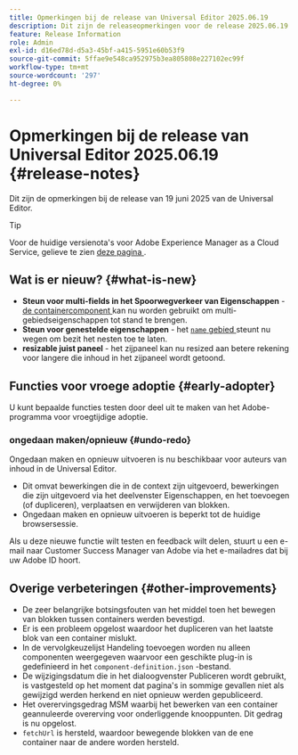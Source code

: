 ```yaml
---
title: Opmerkingen bij de release van Universal Editor 2025.06.19
description: Dit zijn de releaseopmerkingen voor de release 2025.06.19 van de Universal Editor.
feature: Release Information
role: Admin
exl-id: d16ed78d-d5a3-45bf-a415-5951e60b53f9
source-git-commit: 5ffae9e548ca952975b3ea805808e227102ec99f
workflow-type: tm+mt
source-wordcount: '297'
ht-degree: 0%

---
```



# Opmerkingen bij de release van Universal Editor 2025.06.19 {#release-notes}

Dit zijn de opmerkingen bij de release van 19 juni 2025 van de Universal Editor.

>[!TIP]
>
>Voor de huidige versienota&#39;s voor Adobe Experience Manager as a Cloud Service, gelieve te zien [ deze pagina ](/help/release-notes/release-notes-cloud/release-notes-current.md).

## Wat is er nieuw? {#what-is-new}

* **Steun voor multi-fields in het Spoorwegverkeer van Eigenschappen** -
  [ de containercomponent ](/help/implementing/universal-editor/field-types.md#container) kan nu worden gebruikt om multi-gebiedseigenschappen tot stand te brengen.
* **Steun voor genestelde eigenschappen** - het [`name` gebied ](/help/implementing/universal-editor/field-types.md#nesting) steunt nu wegen om bezit het nesten toe te laten.
* **resizable juist paneel** - het zijpaneel kan nu resized aan betere rekening voor langere die inhoud in het zijpaneel wordt getoond.

## Functies voor vroege adoptie {#early-adopter}

U kunt bepaalde functies testen door deel uit te maken van het Adobe-programma voor vroegtijdige adoptie.

### **ongedaan maken/opnieuw** {#undo-redo}

Ongedaan maken en opnieuw uitvoeren is nu beschikbaar voor auteurs van inhoud in de Universal Editor.

* Dit omvat bewerkingen die in de context zijn uitgevoerd, bewerkingen die zijn uitgevoerd via het deelvenster Eigenschappen, en het toevoegen (of dupliceren), verplaatsen en verwijderen van blokken.
* Ongedaan maken en opnieuw uitvoeren is beperkt tot de huidige browsersessie.

Als u deze nieuwe functie wilt testen en feedback wilt delen, stuurt u een e-mail naar Customer Success Manager van Adobe via het e-mailadres dat bij uw Adobe ID hoort.

## Overige verbeteringen {#other-improvements}

* De zeer belangrijke botsingsfouten van het middel toen het bewegen van blokken tussen containers werden bevestigd.
* Er is een probleem opgelost waardoor het dupliceren van het laatste blok van een container mislukt.
* In de vervolgkeuzelijst Handeling toevoegen worden nu alleen componenten weergegeven waarvoor een geschikte plug-in is gedefinieerd in het `component-definition.json` -bestand.
* De wijzigingsdatum die in het dialoogvenster Publiceren wordt gebruikt, is vastgesteld op het moment dat pagina&#39;s in sommige gevallen niet als gewijzigd werden herkend en niet opnieuw werden gepubliceerd.
* Het overervingsgedrag MSM waarbij het bewerken van een container geannuleerde overerving voor onderliggende knooppunten. Dit gedrag is nu opgelost.
* `fetchUrl` is hersteld, waardoor bewegende blokken van de ene container naar de andere worden hersteld.
